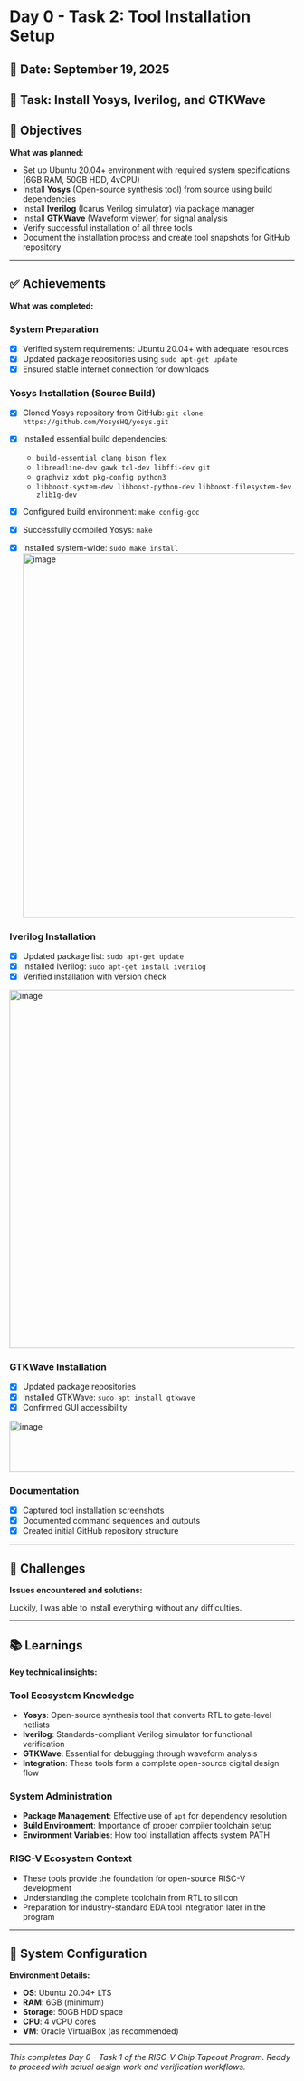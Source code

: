 # Day 0 - Task 2: Tool Installation Setup

## 📅 Date: September 19, 2025
## 🎯 Task: Install Yosys, Iverilog, and GTKWave

## 🎯 Objectives
**What was planned:**
- Set up Ubuntu 20.04+ environment with required system specifications (6GB RAM, 50GB HDD, 4vCPU)
- Install **Yosys** (Open-source synthesis tool) from source using build dependencies
- Install **Iverilog** (Icarus Verilog simulator) via package manager
- Install **GTKWave** (Waveform viewer) for signal analysis
- Verify successful installation of all three tools
- Document the installation process and create tool snapshots for GitHub repository

---

## ✅ Achievements  
**What was completed:**

### System Preparation
- [x] Verified system requirements: Ubuntu 20.04+ with adequate resources
- [x] Updated package repositories using `sudo apt-get update`
- [x] Ensured stable internet connection for downloads

### Yosys Installation (Source Build)
- [x] Cloned Yosys repository from GitHub: `git clone https://github.com/YosysHQ/yosys.git`
- [x] Installed essential build dependencies:
  - `build-essential clang bison flex`
  - `libreadline-dev gawk tcl-dev libffi-dev git`
  - `graphviz xdot pkg-config python3`
  - `libboost-system-dev libboost-python-dev libboost-filesystem-dev zlib1g-dev`
- [x] Configured build environment: `make config-gcc`
- [x] Successfully compiled Yosys: `make`
- [x] Installed system-wide: `sudo make install`
  <img width="939" height="645" alt="image" src="https://github.com/user-attachments/assets/a690a1f1-7036-46c0-8ad8-b7713910ee5c" />


### Iverilog Installation
- [x] Updated package list: `sudo apt-get update`
- [x] Installed Iverilog: `sudo apt-get install iverilog`
- [x] Verified installation with version check
<img width="939/2" height="634/2" alt="image" src="https://github.com/user-attachments/assets/270f07e5-39f8-489c-8741-aecfd880eaf1" />

### GTKWave Installation
- [x] Updated package repositories
- [x] Installed GTKWave: `sudo apt install gtkwave`
- [x] Confirmed GUI accessibility
<img width="798/2" height="91/2" alt="image" src="https://github.com/user-attachments/assets/1a6a1be9-9a55-4cb6-96a8-d6fa376a4126" />


### Documentation
- [x] Captured tool installation screenshots
- [x] Documented command sequences and outputs
- [x] Created initial GitHub repository structure

---

## 🚧 Challenges
**Issues encountered and solutions:**

Luckily, I was able to install everything without any difficulties.

---

## 📚 Learnings
**Key technical insights:**

### Tool Ecosystem Knowledge
- **Yosys**: Open-source synthesis tool that converts RTL to gate-level netlists
- **Iverilog**: Standards-compliant Verilog simulator for functional verification
- **GTKWave**: Essential for debugging through waveform analysis
- **Integration**: These tools form a complete open-source digital design flow

### System Administration
- **Package Management**: Effective use of `apt` for dependency resolution
- **Build Environment**: Importance of proper compiler toolchain setup
- **Environment Variables**: How tool installation affects system PATH

### RISC-V Ecosystem Context
- These tools provide the foundation for open-source RISC-V development
- Understanding the complete toolchain from RTL to silicon
- Preparation for industry-standard EDA tool integration later in the program

---

## 🔧 System Configuration

**Environment Details:**
- **OS**: Ubuntu 20.04+ LTS
- **RAM**: 6GB (minimum)
- **Storage**: 50GB HDD space
- **CPU**: 4 vCPU cores
- **VM**: Oracle VirtualBox (as recommended)



---

*This completes Day 0 - Task 1 of the RISC-V Chip Tapeout Program. Ready to proceed with actual design work and verification workflows.*
